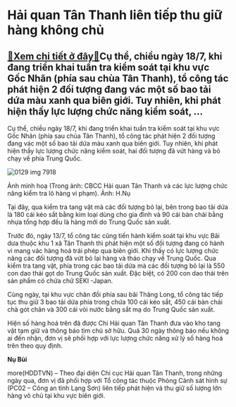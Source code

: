 Hải quan Tân Thanh liên tiếp thu giữ hàng không chủ
===================================================

[:gift:Xem chi tiết ở đây:gift:](https://hddtvn.com/hai-quan-tan-thanh-lien-tiep-thu-giu-hang-khong-chu/)Cụ thể, chiều ngày 18/7, khi đang triển khai tuần tra kiểm soát tại khu vực Gốc Nhãn (phía sau chùa Tân Thanh), tổ công tác phát hiện 2 đối tượng đang vác một số bao tải dứa màu xanh qua biên giới. Tuy nhiên, khi phát hiện thấy lực lượng chức năng kiểm soát, …
--------------------------------------------------------------------------------------------------------------------------------------------------------------------------------------------------------------------------------------------------------------------


Cụ thể, chiều ngày 18/7, khi đang triển khai tuần tra kiểm soát tại khu vực Gốc Nhãn (phía sau chùa Tân Thanh), tổ công tác phát hiện 2 đối tượng đang vác một số bao tải dứa màu xanh qua biên giới. Tuy nhiên, khi phát hiện thấy lực lượng chức năng kiểm soát, hai đối tượng đã vứt hàng và bỏ chạy về phía Trung Quốc.





![0129 img 7918](https://haiquanonline.com.vn/stores/news_dataimages/nubt/072019/11/12/in_article/0129_IMG_7918.jpg?rt=20200723080145 "CBCC Hải quan Tân Thanh và các lực lượng chức năng kiểm tra lô hàng vi phạm. Ảnh: H.Nụ")


Ảnh minh hoạ (Trong ảnh: CBCC Hải quan Tân Thanh và các lực lượng chức năng kiểm tra lô hàng vi phạm). Ảnh: H.Nụ



Tại đây, qua kiểm tra tang vật mà các đối tượng bỏ lại, bên trong bao tải dứa là 180 cái kéo sắt bằng kim loại dùng cho gia đình và 90 cái bàn chải bằng nhựa tổng hợp đều là hàng mới do Trung Quốc sản xuất.


Trước đó, ngày 13/7, tổ công tác cũng tiến hành kiểm soát tại khu vực Bãi dưa thuộc khu 1 xã Tân Thanh thì phát hiện một số đối tượng đang có hành vi mang vác hàng hoá trái phép qua biên giới. Khi thấy có lực lượng chức năng các đối tượng đã vứt bỏ lại hàng và tháo chạy về Trung Quốc. Qua kiểm tra tang vật, phía trong các bao tải dứa mà các đối tượng bỏ lại là 550 con dao thái gọt do Trung Quốc sản xuất. Đặc biệt, có 200 con dao thái trên sản phẩm có chứa chữ SEKI -Japan. 


Cùng ngày, tại khu vực chân đồi phía sau bãi Thăng Long, tổ công tác tiếp tục thu giữ 3 bao tải dứa phía trong chứa 100 cái kéo sắt, 450 cái bàn chải chà gót chân và 300 cái vòi nước bằng sắt mạ do Trung Quốc sản xuất.


Hiện số hàng hoá trên đã được Chi Hải quan Tân Thanh đưa vào kho tang vật tạm giữ và thông báo tìm chủ sở hữu. Quá 30 ngày thông báo nếu không ai đến nhận, đơn vị sẽ phối hợp với lực lượng chức năng xử lý số hàng hoá trên theo quy định.







**Nụ Bùi**



more(HDDTVN) – Theo đại diện Chi cục Hải quan Tân Thanh, trong những ngày qua, đơn vị đã phối hợp với Tổ công tác thuộc Phòng Cảnh sát hình sự (PC02 – Công an tỉnh Lạng Sơn) liên tiếp phát hiện và thu giữ số lượng lớn hàng vô chủ tại khu vực biên giới.

